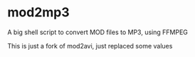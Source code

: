 mod2mp3
=======

A big shell script to convert MOD files to MP3, using FFMPEG

This is just a fork of mod2avi, just replaced some values
